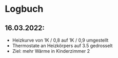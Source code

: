 # Logbuch

## 16.03.2022:
- Heizkurve von 1K / 0,8 auf 1K / 0,9 umgestellt 
- Thermostate an Heizkörpers auf 3.5 gedrosselt
- Ziel: mehr Wärme in Kinderzimmer 2
